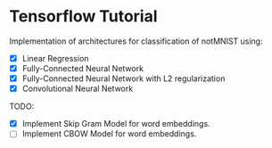 # Tensorflow Tutorial
Implementation of architectures for classification of notMNIST using:  

- [x] Linear Regression  
- [x] Fully-Connected Neural Network  
- [x] Fully-Connected Neural Network with L2 regularization  
- [x] Convolutional Neural Network  

TODO:  
- [x] Implement Skip Gram Model for word embeddings.  
- [ ] Implement CBOW Model for word embeddings.
